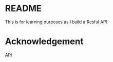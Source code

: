 # README

This is for learning purposes as I build a Resful API.

# Acknowledgement 

[APi](https://www.youtube.com/watch?v=xcNqCRxj3CQ)
